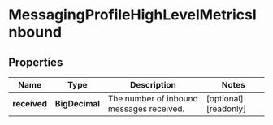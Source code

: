 

# MessagingProfileHighLevelMetricsInbound


## Properties

| Name | Type | Description | Notes |
|------------ | ------------- | ------------- | -------------|
|**received** | **BigDecimal** | The number of inbound messages received. |  [optional] [readonly] |



